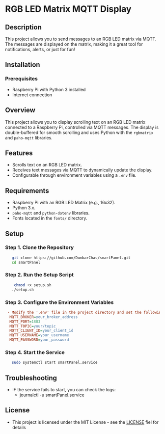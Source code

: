 # RGB LED Matrix MQTT Display
## Description
This project allows you to send messages to an RGB LED matrix via MQTT. The messages are displayed on the matrix, making it a great tool for notifications, alerts, or just for fun!

## Installation

### Prerequisites
- Raspberry Pi with Python 3 installed
- Internet connection

## Overview
This project allows you to display scrolling text on an RGB LED matrix connected to a Raspberry Pi, controlled via MQTT messages. The display is double-buffered for smooth scrolling and uses Python with the `rgbmatrix` and `paho-mqtt` libraries.

## Features
- Scrolls text on an RGB LED matrix.
- Receives text messages via MQTT to dynamically update the display.
- Configurable through environment variables using a `.env` file.

## Requirements
- Raspberry Pi with an RGB LED Matrix (e.g., 16x32).
- Python 3.x.
- `paho-mqtt` and `python-dotenv` libraries.
- Fonts located in the `fonts/` directory.

## Setup

### Step 1. Clone the Repository
 ```bash
    git clone https://github.com/DunbarChas/smartPanel.git
    cd smartPanel
 ```
### Step 2. Run the Setup Script
 ```bash
     chmod +x setup.sh
    ./setup.sh
 ```
### Step 3. Configure the Environment Variables
``` ini
 - Modify the '.env' file in the project directory and set the following variables:
  MQTT_BROKER=your_broker_address
  MQTT_PORT=1883
  MQTT_TOPIC=your/topic
  MQTT_CLIENT_ID=your_client_id
  MQTT_USERNAME=your_username
  MQTT_PASSWORD=your_password
```
### Step 4. Start the Service
 ```bash
    sudo systemctl start smartPanel.service
 ```

## Troubleshooting
  - IF the service fails to start, you can check the logs:
    - journalctl -u smartPanel.service

## License 
 - This project is licensed under the MIT License - see the [LICENSE](https://github.com/DunbarChas/smartPanel/blob/main/LICENSE) fiel for details

